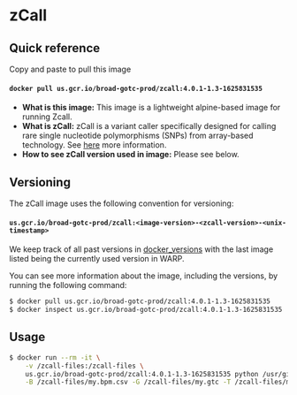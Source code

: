 # zCall

## Quick reference

Copy and paste to pull this image

#### `docker pull us.gcr.io/broad-gotc-prod/zcall:4.0.1-1.3-1625831535`

- __What is this image:__ This image is a lightweight alpine-based image for running Zcall.
- __What is zCall:__ zCall is a variant caller specifically designed for calling rare single nucleotide polymorphisms (SNPs) from array-based technology. See [here](https://github.com/jigold/zCall) more information.
- __How to see zCall version used in image:__ Please see below.

## Versioning

The zCall image uses the following convention for versioning:

#### `us.gcr.io/broad-gotc-prod/zcall:<image-version>-<zcall-version>-<unix-timestamp>` 

We keep track of all past versions in [docker_versions](docker_versions.tsv) with the last image listed being the currently used version in WARP.

You can see more information about the image, including the versions, by running the following command:

```bash
$ docker pull us.gcr.io/broad-gotc-prod/zcall:4.0.1-1.3-1625831535
$ docker inspect us.gcr.io/broad-gotc-prod/zcall:4.0.1-1.3-1625831535
```

## Usage

```bash
$ docker run --rm -it \
    -v /zcall-files:/zcall-files \
    us.gcr.io/broad-gotc-prod/zcall:4.0.1-1.3-1625831535 python /usr/gitc/zcall/zCall.py \
    -B /zcall-files/my.bpm.csv -G /zcall-files/my.gtc -T /zcall-files/my.thresholds.txt > /my.new.ped
```